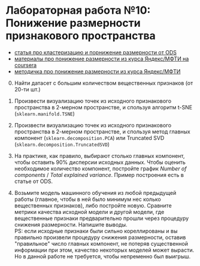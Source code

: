 # Лабораторная работа №10: Понижение размерности признакового пространства

- [статья про кластеризацию и порнижение размерности от ODS](https://habr.com/ru/company/ods/blog/325654/)
- [материалы про понижение размерности из курса Яндекс/МФТИ на coursera](https://www.coursera.org/learn/unsupervised-learning/home/week/2)
- [методичка про понижение размерности из курса Яндекс/МФТИ](https://github.com/Tirren/data-analysis/blob/master/Machine%20learning/coursera/Notes/3%20%D0%BA%D1%83%D1%80%D1%81/2-1.Ponizhenie_razmernosti_i_otbor_priznakov.pdf)

0. Найти датасет с большим количеством вещественных признаков (от 20-ти шт.)

1. Произвести визуализацию точек из исходного признакового пространства в 2-мерном пространстве, и спользуя алгоритм t-SNE (`sklearn.manifold.TSNE`)

2. Произвести визуализацию точек из исходного признакового пространства в 2-мерном пространстве, и спользуя метод главных компонент (`sklearn.decomposition.PCA`) или Truncated SVD (`sklearn.decomposition.TruncatedSVD`)

3. На практике, как правило, выбирают столько главных компонент, чтобы оставить 90% дисперсии исходных данных. Чтобы оценить необходимое количество компонент, постройте график *Number of components* / *Total explained variance*. Пример построения есть в статье от ODS.

4. Возьмите модель машинного обучения из любой предыдущей работы (главное, чтобы в ней было минимум нес колько вещественных признаков), либо постройте новую. Сравните метрики качества исходной модели и другой модели, где вещественные признаки предварительно прошли через процедуру снижения размерности. Напишите выводы.  
PS: если исходные признаки были сильно кореллированы и вы правильно произвели процедуру снижения размерности, оставив "правильное" число главных компонент, не потеряв существенной информации при этом, качество некоторых моделей может вырасти. Но в данной работе не требуется, чтобы непременно был выигрыш.